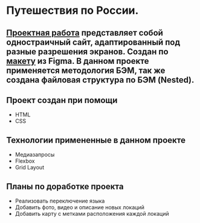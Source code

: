 # Путешествия по России.

[Проектная работа](https://serega4517.github.io/russian-travel/) представляет собой одностраичный сайт, адаптированный под разные разрешения экранов.
Создан по [макету](https://www.figma.com/file/5S2WSbEFL6awjVWJ0NWL8Q/Sprint-3_-Russia-_-desktop-mobile?node-id=28503%3A0) из **Figma**.
В данном проекте применяется методология БЭМ, так же создана файловая структура по БЭМ (Nested).
-----
## Проект создан при помощи
* HTML
* CSS

## Технологии примененные в данном проекте
* Медиазапросы
* Flexbox
* Grid Layout

## Планы по доработке проекта
* Реализовать переключение языка
* Добавить фото, видео и описание новых локаций
* Добавить карту с метками расположения каждой локаций
